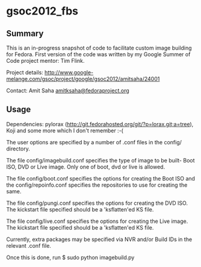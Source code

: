 gsoc2012_fbs
============

Summary
-------

This is an in-progress snapshot of code to facilitate custom image building
for Fedora. First version of the code was written by my Google Summer of Code
project mentor: Tim Flink.

Project details: http://www.google-melange.com/gsoc/project/google/gsoc2012/amitsaha/24001

Contact: Amit Saha <amitksaha@fedoraproject.org>


Usage
-----
Dependencies: pylorax (http://git.fedorahosted.org/git/?p=lorax.git;a=tree), Koji and some more which I don't remember :-(

The user options are specified by a number of .conf files in the config/ directory. 

The file config/imagebuild.conf specifies the type of image to be built- Boot ISO, DVD or Live image. Only one of boot, dvd or live is allowed.

The file config/boot.conf specifies the options for creating the Boot ISO and the config/repoinfo.conf specifies the repositories to use for creating the same.

The file config/pungi.conf specifies the options for creating the DVD ISO. The kickstart file specified should be a 'ksflatten'ed KS file.

The file config/live.conf specifies the options for creating the Live image. The kickstart file specified should be a 'ksflatten'ed KS file.

Currently, extra packages may be specified via NVR and/or Build IDs in the relevant .conf file.

Once this is done, run
$ sudo python imagebuild.py


